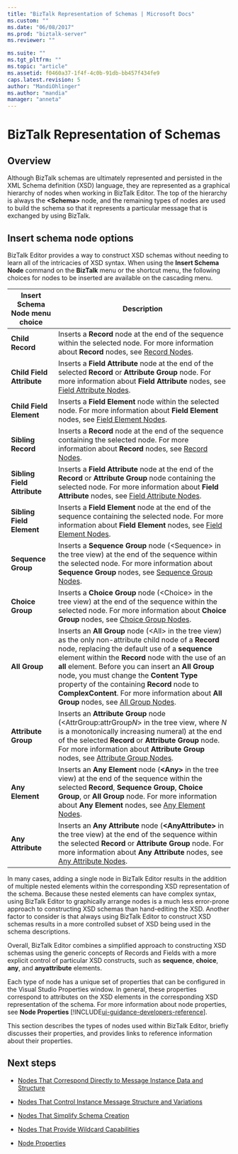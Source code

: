 ```yaml
---
title: "BizTalk Representation of Schemas | Microsoft Docs"
ms.custom: ""
ms.date: "06/08/2017"
ms.prod: "biztalk-server"
ms.reviewer: ""

ms.suite: ""
ms.tgt_pltfrm: ""
ms.topic: "article"
ms.assetid: f0460a37-1f4f-4c0b-91db-bb457f434fe9
caps.latest.revision: 5
author: "MandiOhlinger"
ms.author: "mandia"
manager: "anneta"
---
```

# BizTalk Representation of Schemas

## Overview
Although BizTalk schemas are ultimately represented and persisted in the XML Schema definition (XSD) language, they are represented as a graphical hierarchy of nodes when working in BizTalk Editor. The top of the hierarchy is always the **\<Schema>** node, and the remaining types of nodes are used to build the schema so that it represents a particular message that is exchanged by using BizTalk.  

## Insert schema node options  
 BizTalk Editor provides a way to construct XSD schemas without needing to learn all of the intricacies of XSD syntax. When using the **Insert Schema Node** command on the **BizTalk** menu or the shortcut menu, the following choices for nodes to be inserted are available on the cascading menu.  
  
|Insert Schema Node menu choice|Description|  
|------------------------------------|-----------------|  
|**Child Record**|Inserts a **Record** node at the end of the sequence within the selected node. For more information about **Record** nodes, see [Record Nodes](../core/record-nodes.md).|  
|**Child Field Attribute**|Inserts a **Field Attribute** node at the end of the selected **Record** or **Attribute Group** node. For more information about **Field Attribute** nodes, see [Field Attribute Nodes](../core/field-attribute-nodes.md).|  
|**Child Field Element**|Inserts a **Field Element** node within the selected node. For more information about **Field Element** nodes, see [Field Element Nodes](../core/field-element-nodes.md).|  
|**Sibling Record**|Inserts a **Record** node at the end of the sequence containing the selected node. For more information about **Record** nodes, see [Record Nodes](../core/record-nodes.md).|  
|**Sibling Field Attribute**|Inserts a **Field Attribute** node at the end of the **Record** or **Attribute Group** node containing the selected node. For more information about **Field Attribute** nodes, see [Field Attribute Nodes](../core/field-attribute-nodes.md).|  
|**Sibling Field Element**|Inserts a **Field Element** node at the end of the sequence containing the selected node. For more information about **Field Element** nodes, see [Field Element Nodes](../core/field-element-nodes.md).|  
|**Sequence Group**|Inserts a **Sequence Group** node (\<Sequence> in the tree view) at the end of the sequence within the selected node. For more information about **Sequence Group** nodes, see [Sequence Group Nodes](../core/sequence-group-nodes.md).|  
|**Choice Group**|Inserts a **Choice Group** node (\<Choice> in the tree view) at the end of the sequence within the selected node. For more information about **Choice Group** nodes, see [Choice Group Nodes](../core/choice-group-nodes.md).|  
|**All Group**|Inserts an **All Group** node (\<All> in the tree view) as the only non-attribute child node of a **Record** node, replacing the default use of a **sequence** element within the **Record** node with the use of an **all** element. Before you can insert an **All Group** node, you must change the **Content Type** property of the containing **Record** node to **ComplexContent**. For more information about **All Group** nodes, see [All Group Nodes](../core/all-group-nodes.md).|  
|**Attribute Group**|Inserts an **Attribute Group** node (\<AttrGroup:attrGroup*N*> in the tree view, where *N* is a monotonically increasing numeral) at the end of the selected **Record** or **Attribute Group** node. For more information about **Attribute Group** nodes, see [Attribute Group Nodes](../core/attribute-group-nodes.md).|  
|**Any Element**|Inserts an **Any Element** node (**\<**Any**>** in the tree view) at the end of the sequence within the selected **Record**, **Sequence Group**, **Choice Group**, or **All Group** node. For more information about **Any Element** nodes, see [Any Element Nodes](../core/any-element-nodes.md).|  
|**Any Attribute**|Inserts an **Any Attribute** node (**\<**AnyAttribute**>** in the tree view) at the end of the sequence within the selected **Record** or **Attribute Group** node. For more information about **Any Attribute** nodes, see [Any Attribute Nodes](../core/any-attribute-nodes.md).|  
  
 In many cases, adding a single node in BizTalk Editor results in the addition of multiple nested elements within the corresponding XSD representation of the schema. Because these nested elements can have complex syntax, using BizTalk Editor to graphically arrange nodes is a much less error-prone approach to constructing XSD schemas than hand-editing the XSD. Another factor to consider is that always using BizTalk Editor to construct XSD schemas results in a more controlled subset of XSD being used in the schema descriptions.  
  
 Overall, BizTalk Editor combines a simplified approach to constructing XSD schemas using the generic concepts of Records and Fields with a more explicit control of particular XSD constructs, such as **sequence**, **choice**, **any**, and **anyattribute** elements.  
  
 Each type of node has a unique set of properties that can be configured in the Visual Studio Properties window. In general, these properties correspond to attributes on the XSD elements in the corresponding XSD representation of the schema. For more information about node properties, see **Node Properties** [!INCLUDE[ui-guidance-developers-reference](../includes/ui-guidance-developers-reference.md)].
  
 This section describes the types of nodes used within BizTalk Editor, briefly discusses their properties, and provides links to reference information about their properties.  
  
## Next steps
  
-   [Nodes That Correspond Directly to Message Instance Data and Structure](../core/nodes-that-correspond-directly-to-message-instance-data-and-structure.md)  
  
-   [Nodes That Control Instance Message Structure and Variations](../core/nodes-that-control-instance-message-structure-and-variations.md)  
  
-   [Nodes That Simplify Schema Creation](../core/nodes-that-simplify-schema-creation.md)  
  
-   [Nodes That Provide Wildcard Capabilities](../core/nodes-that-provide-wildcard-capabilities.md)  
  
-   [Node Properties](../core/node-properties.md)